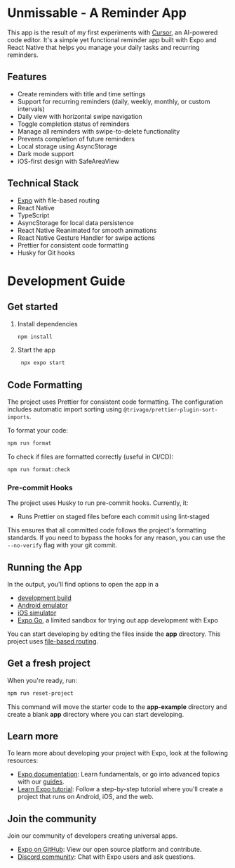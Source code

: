 # Unmissable - A Reminder App

This app is the result of my first experiments with [Cursor](https://cursor.sh), an AI-powered code editor. It's a simple yet functional reminder app built with Expo and React Native that helps you manage your daily tasks and recurring reminders.

## Features

- Create reminders with title and time settings
- Support for recurring reminders (daily, weekly, monthly, or custom intervals)
- Daily view with horizontal swipe navigation
- Toggle completion status of reminders
- Manage all reminders with swipe-to-delete functionality
- Prevents completion of future reminders
- Local storage using AsyncStorage
- Dark mode support
- iOS-first design with SafeAreaView

## Technical Stack

- [Expo](https://expo.dev) with file-based routing
- React Native
- TypeScript
- AsyncStorage for local data persistence
- React Native Reanimated for smooth animations
- React Native Gesture Handler for swipe actions
- Prettier for consistent code formatting
- Husky for Git hooks

# Development Guide

## Get started

1. Install dependencies

   ```bash
   npm install
   ```

2. Start the app

   ```bash
    npx expo start
   ```

## Code Formatting

The project uses Prettier for consistent code formatting. The configuration includes automatic import sorting using `@trivago/prettier-plugin-sort-imports`.

To format your code:

```bash
npm run format
```

To check if files are formatted correctly (useful in CI/CD):

```bash
npm run format:check
```

### Pre-commit Hooks

The project uses Husky to run pre-commit hooks. Currently, it:

- Runs Prettier on staged files before each commit using lint-staged

This ensures that all committed code follows the project's formatting standards. If you need to bypass the hooks for any reason, you can use the `--no-verify` flag with your git commit.

## Running the App

In the output, you'll find options to open the app in a

- [development build](https://docs.expo.dev/develop/development-builds/introduction/)
- [Android emulator](https://docs.expo.dev/workflow/android-studio-emulator/)
- [iOS simulator](https://docs.expo.dev/workflow/ios-simulator/)
- [Expo Go](https://expo.dev/go), a limited sandbox for trying out app development with Expo

You can start developing by editing the files inside the **app** directory. This project uses [file-based routing](https://docs.expo.dev/router/introduction).

## Get a fresh project

When you're ready, run:

```bash
npm run reset-project
```

This command will move the starter code to the **app-example** directory and create a blank **app** directory where you can start developing.

## Learn more

To learn more about developing your project with Expo, look at the following resources:

- [Expo documentation](https://docs.expo.dev/): Learn fundamentals, or go into advanced topics with our [guides](https://docs.expo.dev/guides).
- [Learn Expo tutorial](https://docs.expo.dev/tutorial/introduction/): Follow a step-by-step tutorial where you'll create a project that runs on Android, iOS, and the web.

## Join the community

Join our community of developers creating universal apps.

- [Expo on GitHub](https://github.com/expo/expo): View our open source platform and contribute.
- [Discord community](https://chat.expo.dev): Chat with Expo users and ask questions.
